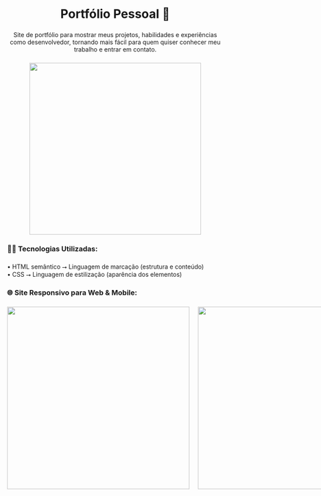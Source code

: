 <h1 align="center">Portfólio Pessoal 📱</h1>

###

<p align="center">Site de portfólio para mostrar meus projetos, habilidades e experiências como desenvolvedor, tornando mais fácil para quem quiser conhecer meu trabalho e entrar em contato.</p>

###

<div align="center">
  <img height="400" src="https://i.imgur.com/gQ1Race.png"  />
</div>

###

<h3 align="left">👨‍💻 Tecnologias Utilizadas:</h3>

###

<p align="left">• HTML semântico ⭢ Linguagem de marcação (estrutura e conteúdo)<br>• CSS ⭢ Linguagem de estilização (aparência dos elementos)</p>

###

<h3 align="left">🌐 Site Responsivo para Web & Mobile:</h3>

###

<!-- Adicionei um div com flexbox para as imagens ficarem lado a lado -->
<div align="left" style="display: flex; gap: 20px;">
  <img height="425" src="https://i.imgur.com/8SgtjaB.png" />
  <img height="425" src="https://i.imgur.com/AKAOeoQ.png" />
</div>
